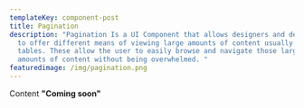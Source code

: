 ```yaml
---
templateKey: component-post
title: Pagination
description: "Pagination Is a UI Component that allows designers and developers
  to offer different means of viewing large amounts of content usually in
  tables. These allow the user to easily browse and navigate those larger
  amounts of content without being overwhelmed. "
featuredimage: /img/pagination.png
---
```

C﻿ontent **"Coming soon"**